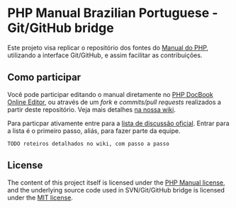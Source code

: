 # PHP Manual Brazilian Portuguese - Git/GitHub bridge

Este projeto visa replicar o repositório dos fontes do [Manual do PHP](https://secure.php.net/manual/pt_BR/index.php), utilizando a interface Git/GitHub, e assim facilitar as contribuições.

## Como participar

Você pode participar editando o manual diretamente no [PHP DocBook Online Editor](https://edit.php.net/), ou através de um *fork* e *commits/pull requests* realizados a partir deste repositório. Veja mais detalhes [na nossa wiki](https://github.com/phpdocbrbridge/traducao/wiki).

Para particpar ativamente entre para a [lista de discussão oficial](https://github.com/phpdocbrbridge/traducao/wiki/Guia-de-edi%C3%A7%C3%A3o-do-manual#entrando-para-a-equipe). Entrar para a lista é o primeiro passo, aliás, para fazer parte da equipe.

`TODO roteiros detalhados no wiki, com passo a passo`

## License

The content of this project itself is licensed under the [PHP Manual license](http://php.net/manual/en/copyright.php), and the underlying source code used in SVN/Git/GitHub bridge is licensed under the [MIT license](http://opensource.org/licenses/mit-license.php).
